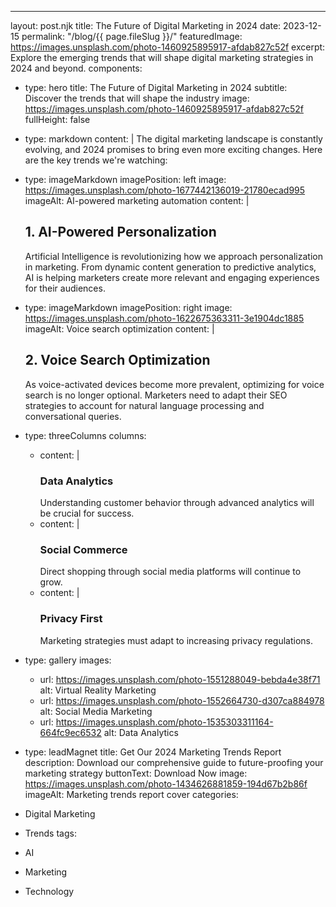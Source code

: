 ---
layout: post.njk
title: The Future of Digital Marketing in 2024
date: 2023-12-15
permalink: "/blog/{{ page.fileSlug }}/"
featuredImage: https://images.unsplash.com/photo-1460925895917-afdab827c52f
excerpt: Explore the emerging trends that will shape digital marketing strategies in 2024 and beyond.
components:
  - type: hero
    title: The Future of Digital Marketing in 2024
    subtitle: Discover the trends that will shape the industry
    image: https://images.unsplash.com/photo-1460925895917-afdab827c52f
    fullHeight: false
  
  - type: markdown
    content: |
      The digital marketing landscape is constantly evolving, and 2024 promises to bring even more exciting changes. Here are the key trends we're watching:

  - type: imageMarkdown
    imagePosition: left
    image: https://images.unsplash.com/photo-1677442136019-21780ecad995
    imageAlt: AI-powered marketing automation
    content: |
      ## 1. AI-Powered Personalization

      Artificial Intelligence is revolutionizing how we approach personalization in marketing. From dynamic content generation to predictive analytics, AI is helping marketers create more relevant and engaging experiences for their audiences.

  - type: imageMarkdown
    imagePosition: right
    image: https://images.unsplash.com/photo-1622675363311-3e1904dc1885
    imageAlt: Voice search optimization
    content: |
      ## 2. Voice Search Optimization

      As voice-activated devices become more prevalent, optimizing for voice search is no longer optional. Marketers need to adapt their SEO strategies to account for natural language processing and conversational queries.

  - type: threeColumns
    columns:
      - content: |
          ### Data Analytics
          Understanding customer behavior through advanced analytics will be crucial for success.
      - content: |
          ### Social Commerce
          Direct shopping through social media platforms will continue to grow.
      - content: |
          ### Privacy First
          Marketing strategies must adapt to increasing privacy regulations.

  - type: gallery
    images:
      - url: https://images.unsplash.com/photo-1551288049-bebda4e38f71
        alt: Virtual Reality Marketing
      - url: https://images.unsplash.com/photo-1552664730-d307ca884978
        alt: Social Media Marketing
      - url: https://images.unsplash.com/photo-1535303311164-664fc9ec6532
        alt: Data Analytics

  - type: leadMagnet
    title: Get Our 2024 Marketing Trends Report
    description: Download our comprehensive guide to future-proofing your marketing strategy
    buttonText: Download Now
    image: https://images.unsplash.com/photo-1434626881859-194d67b2b86f
    imageAlt: Marketing trends report cover
categories:
  - Digital Marketing
  - Trends
tags:
  - AI
  - Marketing
  - Technology